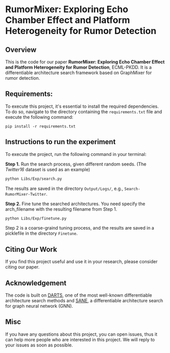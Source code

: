 # RumorMixer: Exploring Echo Chamber Effect and Platform Heterogeneity for Rumor Detection

## Overview

This is the code for our paper **RumorMixer: Exploring Echo Chamber Effect and Platform Heterogeneity for Rumor Detection**, ECML-PKDD.
It is a differentiable architecture search framework based on GraphMixer for rumor detection.

## Requirements:

To execute this project, it's essential to install the required dependencies. To do so, navigate to the directory containing the `requirements.txt` file and execute the following command:

```
pip install -r requirements.txt
```

## Instructions to run the experiment

To execute the project, run the following command in your terminal:

**Step 1.** Run the search process, given different random seeds.
(The _Twitter16_ dataset is used as an example)

```bash
python Libs/Exp/search.py
```

The results are saved in the directory `Output/Logs/`, e.g., `Search-RumorMixer-Twitter`.

**Step 2.** Fine tune the searched architectures. You need specify the arch_filename with the resulting filename from Step 1.

```bash
python Libs/Exp/finetune.py
```

Step 2 is a coarse-graind tuning process, and the results are saved in a picklefile in the directory `Finetune`.

## Citing Our Work

If you find this project useful and use it in your research, please consider citing our paper.

## Acknowledgement

The code is built on [DARTS](https://github.com/quark0/darts), one of the most well-known differentiable architecture search methods and [SANE](https://github.com/LARS-research/SANE), a differentiable architecture search for graph neural network (GNN).

## Misc

If you have any questions about this project, you can open issues, thus it can help more people who are interested in this project. We will reply to your issues as soon as possible.
